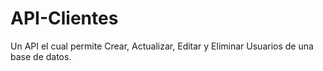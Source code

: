 # API-Clientes
Un API el cual permite Crear, Actualizar, Editar y Eliminar Usuarios de una base de datos.

